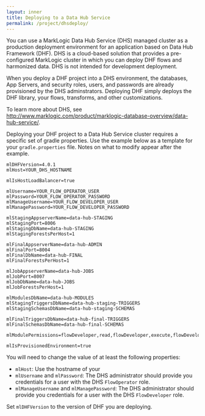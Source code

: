 ```yaml
---
layout: inner
title: Deploying to a Data Hub Service
permalink: /project/dhsdeploy/
---
```


You can use a MarkLogic Data Hub Service (DHS) managed cluster as a production deployment environment for an application based on Data Hub Framework (DHF). DHS is a cloud-based solution that provides a pre-configured MarkLogic cluster in which you can deploy DHF flows and harmonized data. DHS is not intended for development deployment.

When you deploy a DHF project into a DHS environment, the databases, App Servers, and security roles, users, and passwords are already provisioned by the DHS adminstrators. Deploying DHF simply deploys the DHF library, your flows, transforms, and other customizations.

To learn more about DHS, see http://www.marklogic.com/product/marklogic-database-overview/data-hub-service/.

Deploying your DHF project to a Data Hub Service cluster requires a specific set of gradle properties. Use the example below as a template for your `gradle.properties` file. Notes on what to modify appear after the example.

```
mlDHFVersion=4.0.1
mlHost=YOUR_DHS_HOSTNAME

mlIsHostLoadBalancer=true

mlUsername=YOUR_FLOW_OPERATOR_USER
mlPassword=YOUR_FLOW_OPERATOR_PASSWORD
mlManageUsername=YOUR_FLOW_DEVELOPER_USER
mlManagePassword=YOUR_FLOW_DEVELOPER_PASSWORD

mlStagingAppserverName=data-hub-STAGING
mlStagingPort=8006
mlStagingDbName=data-hub-STAGING
mlStagingForestsPerHost=1

mlFinalAppserverName=data-hub-ADMIN
mlFinalPort=8004
mlFinalDbName=data-hub-FINAL
mlFinalForestsPerHost=1

mlJobAppserverName=data-hub-JOBS
mlJobPort=8007
mlJobDbName=data-hub-JOBS
mlJobForestsPerHost=1

mlModulesDbName=data-hub-MODULES
mlStagingTriggersDbName=data-hub-staging-TRIGGERS
mlStagingSchemasDbName=data-hub-staging-SCHEMAS

mlFinalTriggersDbName=data-hub-final-TRIGGERS
mlFinalSchemasDbName=data-hub-final-SCHEMAS

mlModulePermissions=flowDeveloper,read,flowDeveloper,execute,flowDeveloper,insert,flowOperator,read,flowOperator,execute,flowOperator,insert

mlIsProvisionedEnvironment=true
```
You will need to change the value of at least the following properties:

* `mlHost`: Use the hostname of your
* `mlUsername` and `mlPassword`: The DHS administrator should provide you credentials for a user with the DHS `FlowOperator` role.
* `mlManageUsername` and `mlManagePassword`: The DHS administrator should provide you credentials for a user with the DHS `FlowDeveloper` role.

Set `mlDHFVersion` to the version of DHF you are deploying.
